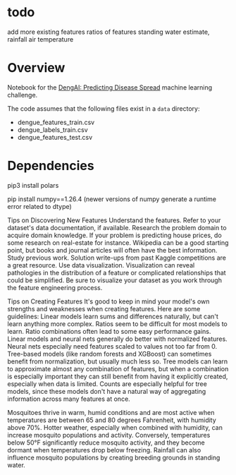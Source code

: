 # todo
add more existing features
ratios of features
standing water estimate, rainfall
air temperature

# Overview
Notebook for the [DengAI: Predicting Disease Spread](https://www.drivendata.org/competitions/44/dengai-predicting-disease-spread/) machine learning challenge.

The code assumes that the following files exist in a `data` directory:
- dengue_features_train.csv
- dengue_labels_train.csv
- dengue_features_test.csv

# Dependencies
pip3 install polars

pip install numpy==1.26.4 (newer versions of numpy generate a runtime error related to dtype)


Tips on Discovering New Features
Understand the features. Refer to your dataset's data documentation, if available.
Research the problem domain to acquire domain knowledge. If your problem is predicting house prices, do some research on real-estate for instance. Wikipedia can be a good starting point, but books and journal articles will often have the best information.
Study previous work. Solution write-ups from past Kaggle competitions are a great resource.
Use data visualization. Visualization can reveal pathologies in the distribution of a feature or complicated relationships that could be simplified. Be sure to visualize your dataset as you work through the feature engineering process.

Tips on Creating Features
It's good to keep in mind your model's own strengths and weaknesses when creating features. Here are some guidelines:
Linear models learn sums and differences naturally, but can't learn anything more complex.
Ratios seem to be difficult for most models to learn. Ratio combinations often lead to some easy performance gains.
Linear models and neural nets generally do better with normalized features. Neural nets especially need features scaled to values not too far from 0. Tree-based models (like random forests and XGBoost) can sometimes benefit from normalization, but usually much less so.
Tree models can learn to approximate almost any combination of features, but when a combination is especially important they can still benefit from having it explicitly created, especially when data is limited.
Counts are especially helpful for tree models, since these models don't have a natural way of aggregating information across many features at once.

Mosquitoes thrive in warm, humid conditions and are most active when temperatures are between 65 and 80 degrees Fahrenheit, with humidity above 70%. Hotter weather, especially when combined with humidity, can increase mosquito populations and activity. Conversely, temperatures below 50°F significantly reduce mosquito activity, and they become dormant when temperatures drop below freezing. Rainfall can also influence mosquito populations by creating breeding grounds in standing water. 
